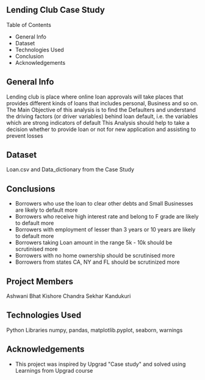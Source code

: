## Lending Club Case Study

 Table of Contents
* General Info
* Dataset
* Technologies Used
* Conclusion
* Acknowledgements


## General Info
Lending club is place where online loan approvals will take places that provides different kinds of loans that includes personal, Business and so on.
The Main Objective of this analysis is to find the Defaulters and understand the driving factors (or driver variables) behind loan default, i.e. the variables which are strong indicators of default
This Analysis should help to take a decision whether to provide loan or not for new application and assisting to prevent losses


## Dataset
Loan.csv and Data_dictionary from the Case Study


## Conclusions
- Borrowers who use the loan to clear other debts and Small Businesses are likely to default more
- Borrowers who receive high interest rate and belong to F grade are likely to default more
- Borrowers with employment of  lesser than 3 years or 10 years are likely to default more 
- Borrowers taking Loan amount in the range 5k - 10k should be scrutinised more
- Borrowers with no home ownership should be scrutinised more
- Borrowers from states CA, NY and FL should be scrutinized more


## Project Members
Ashwani Bhat
Kishore Chandra Sekhar Kandukuri 

## Technologies Used
Python
Libraries numpy, pandas, matplotlib.pyplot, seaborn, warnings

## Acknowledgements
- This project was inspired by Upgrad "Case study" and solved using Learnings from Upgrad course




